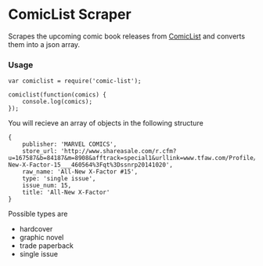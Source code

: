 # ComicList Scraper

Scrapes the upcoming comic book releases from [ComicList](http://comiclist.com) and converts them into a json array.

### Usage

```
var comiclist = require('comic-list');

comiclist(function(comics) {
	console.log(comics);
});
````

You will recieve an array of objects in the following structure
```
{ 
	publisher: 'MARVEL COMICS',
	store_url: 'http://www.shareasale.com/r.cfm?u=167587&b=84187&m=8908&afftrack=special1&urllink=www.tfaw.com/Profile/All-New-X-Factor-15___460564%3Fqt%3Dssnrp20141020',
	raw_name: 'All-New X-Factor #15',
	type: 'single issue',
	issue_num: 15,
	title: 'All-New X-Factor'
}

```

Possible types are
* hardcover
* graphic novel
* trade paperback
* single issue
